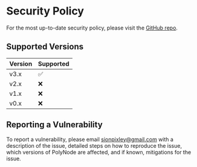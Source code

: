 # Security Policy

For the most up-to-date security policy, please visit the [GitHub repo](https://github.com/sionpixley/PolyNode).

## Supported Versions

| Version | Supported |
| ------- |-----------|
| v3.x    | ✅         |
| v2.x    | ❌         |
| v1.x    | ❌         |
| v0.x    | ❌         |

## Reporting a Vulnerability

To report a vulnerability, please email sionpixley@gmail.com with a description of the issue, detailed steps on how to reproduce the issue, which versions of PolyNode are affected, and if known, mitigations for the issue.
